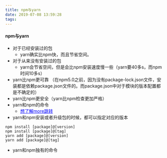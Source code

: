 ```yaml
---
title: npm与yarn
date: 2019-07-08 13:59:28
tags:
---
```


#### npm与yarn
* 对于已经安装过的包
    * yarn确实比npm快，而且节省空间。
* 对于从来没有安装过的包
    * yarn会节省空间，但是会比npm安装速度慢一些（yarn要40多s，而npm时间10多s）
* yarn比npm更可靠 （在npm5.0之前，因为没有package-lock.json文件，安装都是依赖package.json文件的。而package.json中对于模块的版本配置都是不确定的）
* yarn比npm更安全（yarn比npm检查更加严格）
* yarn和npm的命令
    * <a href="https://www.jeffjade.com/2017/12/30/135-npm-vs-yarn-detial-memo/" style="color: blue;">想了解more跳转</a>
* yarn和npm安装或者升级包的时候，都可以指定对应的版本
```
npm install [package]@[version]
npm install [package]@[tag]
yarn add [package]@[version]
yarn add [package]@[tag]
```
* yarn和npm独有的命令
